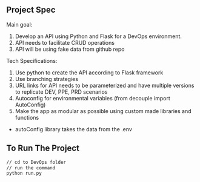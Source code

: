 ## Project Spec
Main goal:
 
1. Develop an API using Python and Flask for a DevOps environment.
2. API needs to facilitate CRUD operations
3. API will be using fake data from github repo

Tech Specifications:
1. Use python to create the API according to Flask framework
2. Use branching strategies
3. URL links for API needs to be parameterized and have multiple versions to replicate DEV, PPE, PRD scenarios
4. Autoconfig for environmental variables (from decouple import AutoConfig)
5. Make the app as modular as possible using custom made libraries and functions

- autoConfig library takes the data from the .env 

## To Run The Project
``` sh
// cd to DevOps folder
// run the command
python run.py
```
